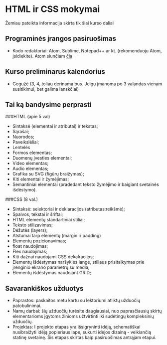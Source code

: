 # HTML ir CSS mokymai
Žemiau pateikta informacija skirta tik šiai kurso daliai

## Programinės įrangos pasiruošimas

* Kodo redaktoriai: Atom, Sublime, Notepad++ ar kt. (rekomenduoju Atom, įsidiekite). Atom siunčiam [čia](https://atom.io/)


## Kurso preliminarus kalendorius

* Gegužė (3, 4, toliau derinama bus. Jeigu įmanoma po 3 valandas vienam susitikimui, bet galima lanskčiai)

## Tai ką bandysime perprasti

###HTML (apie 5 val)

* Sintaksė (elementai ir atributai) ir tekstas;
* Sąrašai;
* Nuorodos;
* Paveikslėliai;
* Lentelės
* Formos elementas;
* Duomenų įvesties elementai;
* Video elementas;
* Audio elementas;
* Grafika su SVG (figūrų braižymas);
* Kiti elementai ir žymėjimas;
* Semantiniai elementai (pradedant teksto žymėjimo ir baigiant svetainės išdėstymo).
 

###CSS (8 val.)

* Sintaksė: selektoriai ir deklaracijos (atributas:reikšmė);
* Spalvos, tekstai ir šriftai;
* HTML elementų standartiniai stiliai;
* Teksto stilizavimas;
* Dėžutės (layers);
* Atstumai tarp elementų (margin ir padding)
* Elementų pozicionavimas;
* float naudojimas;
* Flex naudojimas;
* Kiti dažnai naudojami CSS dekalracijos;
* Elementų išdėstymas naršyklės lange, stiliaus prisitaikymas prie įrenginio ekrano parametrų su media;
* Elementų išdėstymas naudojant GRID;


## Savarankiškos užduotys

* Paprastos: paskaitos metu kartu su lektoriumi atliktų užduočių patobulinimai.
* Namų darbai: šių užduočių turėsite daugiausiai, nuo paprasčiausių skirtų elementarioms įgytoms žinioms užtvirtinti iki sudėtingų kompleksinių užduočių.
* Projektas: I projekto etapas yra išsigryninti idėją, schematiškai nusibraižyti idėją popieriaus lape, sukurti idėjos dizainą - veikiančią statinę svetainę. Šis etapas skirtas kaip pasiruošimas antrąjam etapui.